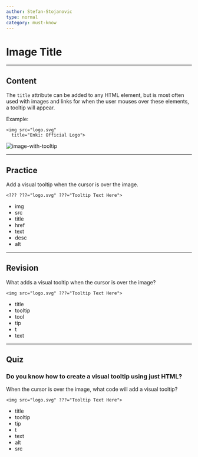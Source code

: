 ```yaml
---
author: Stefan-Stojanovic
type: normal
category: must-know
---
```


# Image Title


---

## Content

The `title` attribute can be added to any HTML element, but is most often used with images and links for when the user mouses over these elements, a tooltip will appear. 

Example:

```plain-text
<img src="logo.svg"
  title="Enki: Official Logo">
```

![image-with-tooltip](https://img.enkipro.com/5182be329afc3898f8f5fb4db11ceb08.png)


---

## Practice

Add a visual tooltip when the cursor is over the image.

`<??? ???="logo.svg" ???="Tooltip Text Here">`

- img
- src
- title
- href
- text
- desc
- alt


---

## Revision

What adds a visual tooltip when the cursor is over the image?

`<img src="logo.svg" ???="Tooltip Text Here">`

- title
- tooltip
- tool
- tip
- t
- text


---

## Quiz

### Do you know how to create a visual tooltip using just HTML?


When the cursor is over the image, what code will add a visual tooltip?

`<img src="logo.svg" ???="Tooltip Text Here">`

- title
- tooltip
- tip
- t
- text
- alt
- src
